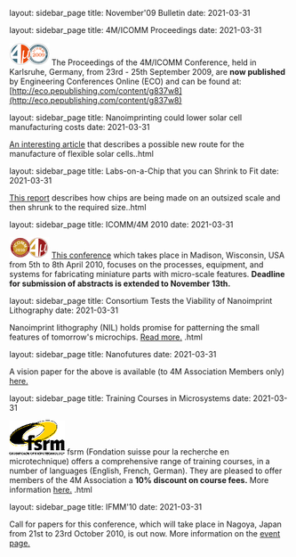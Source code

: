 layout: sidebar_page
title: November'09 Bulletin
date: 2021-03-31

<!--break-->
layout: sidebar_page
title: 4M/ICOMM Proceedings
date: 2021-03-31

![4M/ICOMM 2009](/images/conf2008-twin-thumb.png)
The Proceedings of the 4M/ICOMM Conference, held in Karlsruhe, Germany, from 23rd - 25th September 2009, are **now published**  by Engineering Conferences Online (ECO) and can be found at: [http://eco.pepublishing.com/content/g837w8](http://eco.pepublishing.com/content/g837w8)  

layout: sidebar_page
title: Nanoimprinting could lower solar cell manufacturing costs
date: 2021-03-31

[An interesting article](/contents/Nanoimprinting-could-lower-solar-cell-manufacturing-cost.html) that describes a possible new route for the manufacture of flexible solar cells..html

layout: sidebar_page
title: Labs-on-a-Chip that you can Shrink to Fit 
date: 2021-03-31

[This report](/contents/Labs-Chip-you-can-Shrink-Fi.html)  describes how chips are being made on an outsized scale and then shrunk to the required size..html
 
layout: sidebar_page
title: ICOMM/4M 2010
date: 2021-03-31

![ICOMM/4M 2010](/images/icomm_thumb_0.jpg) [This conference](http://www.conferencing.uwex.edu/conferences/ICOMM10/) which takes place in Madison, Wisconsin, USA from 5th to 8th April 2010, focuses on the processes, equipment, and systems for fabricating miniature parts with micro-scale features. **Deadline for submission of abstracts is extended to November 13th.**  

layout: sidebar_page
title: Consortium Tests the Viability of Nanoimprint Lithography
date: 2021-03-31

Nanoimprint lithography (NIL) holds promise for patterning the small features of tomorrow's microchips. [Read more.](/contents/Consortium-Tests-Viability-Nanoimprint-Lithograph.html)  .html

layout: sidebar_page
title: Nanofutures
date: 2021-03-31

A vision paper for the above is available (to 4M Association Members only) [here.](/contents/Nanofutures-vision-pape.html)

layout: sidebar_page
title: Training Courses in Microsystems
date: 2021-03-31

![FSRM](/images/FSRM_LOGO_web.gif)
fsrm (Fondation suisse pour la recherche en microtechnique) offers a comprehensive range of training courses, in a number of languages (English, French, German). They are pleased to offer members of the 4M Association a <b>10% discount on course fees.</b> More information [here.](/contents/fsrm-training-course.html)  .html

layout: sidebar_page
title: IFMM'10
date: 2021-03-31

Call for papers for this conference, which will take place in Nagoya, Japan from 21st to 23rd October 2010, is out now. More information on the [event page.](/event/IFMM1.html)
